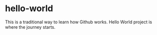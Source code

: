 # hello-world
This is a traditional way to learn how Github works. Hello World project is where the journey starts.
